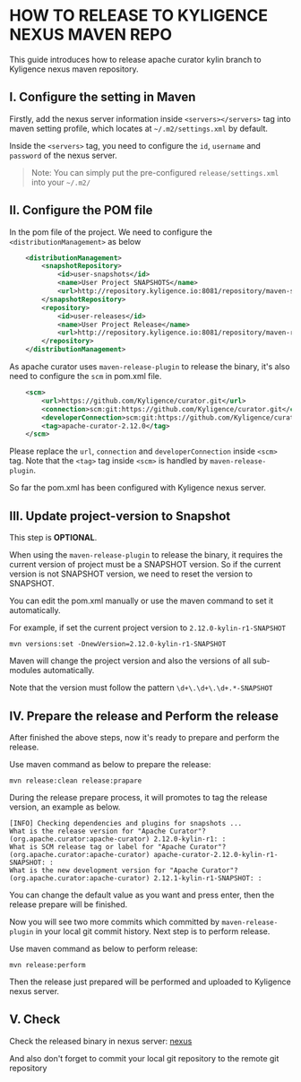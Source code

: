 # HOW TO RELEASE TO KYLIGENCE NEXUS MAVEN REPO

This guide introduces how to release apache curator kylin branch  to Kyligence nexus maven repository.

## I. Configure the setting in Maven

Firstly, add the nexus server information inside `<servers></servers>` tag into maven setting profile, which locates at `~/.m2/settings.xml` by default.

Inside the `<servers>` tag, you need to configure the `id`, `username` and `password` of the nexus server.

> Note: You can simply put the pre-configured `release/settings.xml` into your `~/.m2/`

## II. Configure the POM file 

In the pom file of the project. We need to configure the `<distributionManagement>` as below

```xml
    <distributionManagement>
        <snapshotRepository>
            <id>user-snapshots</id>
            <name>User Project SNAPSHOTS</name>
            <url>http://repository.kyligence.io:8081/repository/maven-snapshots/</url>
        </snapshotRepository>
        <repository>
            <id>user-releases</id>
            <name>User Project Release</name>
            <url>http://repository.kyligence.io:8081/repository/maven-releases/</url>
        </repository>
    </distributionManagement>
```

As apache curator uses `maven-release-plugin` to release the binary, it's also need to configure the `scm` in pom.xml file.

```xml
    <scm>
        <url>https://github.com/Kyligence/curator.git</url>
        <connection>scm:git:https://github.com/Kyligence/curator.git</connection>
        <developerConnection>scm:git:https://github.com/Kyligence/curator.git</developerConnection>
        <tag>apache-curator-2.12.0</tag>
    </scm>
```
Please replace the `url`, `connection` and `developerConnection` inside `<scm>` tag.
Note that the `<tag>` tag inside `<scm>` is handled by `maven-release-plugin`.

So far the pom.xml has been configured with Kyligence nexus server.

## III. Update project-version to Snapshot

This step is **OPTIONAL**.

When using the `maven-release-plugin` to release the binary, it requires the current version of project must be a SNAPSHOT version. So if the current version is not SNAPSHOT version, we need to reset the version to SNAPSHOT.

You can edit the pom.xml manually or use the maven command to set it automatically.

For example, if set the current project version to `2.12.0-kylin-r1-SNAPSHOT`
```shell
mvn versions:set -DnewVersion=2.12.0-kylin-r1-SNAPSHOT  
``` 
Maven will change the project version and also the versions of all sub-modules automatically.

Note that the version must follow the pattern `\d+\.\d+\.\d+.*-SNAPSHOT`

## IV. Prepare the release and Perform the release

After finished the above steps, now it's ready to prepare and perform the release.

Use maven command as below to prepare the release:

```shell
mvn release:clean release:prapare
```
During the release prepare process, it will promotes to tag the release version, an example as below.

```
[INFO] Checking dependencies and plugins for snapshots ...
What is the release version for "Apache Curator"? (org.apache.curator:apache-curator) 2.12.0-kylin-r1: : 
What is SCM release tag or label for "Apache Curator"? (org.apache.curator:apache-curator) apache-curator-2.12.0-kylin-r1-SNAPSHOT: :                     
What is the new development version for "Apache Curator"? (org.apache.curator:apache-curator) 2.12.1-kylin-r1-SNAPSHOT: : 
```

You can change the default value as you want and press enter, then the release prepare will be finished.

Now you will see two more commits which committed by `maven-release-plugin` in your local git commit history. Next step is to perform release.

Use maven command as below to perform release:

```shell
mvn release:perform
```

Then the release just prepared will be performed and uploaded to Kyligence nexus server.

## V. Check

Check the released binary in nexus server: [nexus](http://repository.kyligence.io:8081/#browse/browse/assets)

And also don't forget to commit your local git repository to the remote git repository